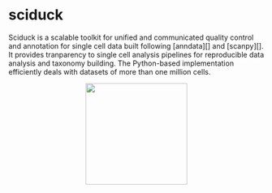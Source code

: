 # sciduck

Sciduck is a scalable toolkit for unified and communicated quality control and annotation for single cell data 
built following [anndata][] and [scanpy][].  It provides tranparency to single cell analysis pipelines for reproducible data analysis and taxonomy building.  The Python-based implementation efficiently deals with
datasets of more than one million cells.

<div align="center">
<img
    src="https://github.com/AllenInstitute/sciduck/logo/sciduck-logo.png"
    width="200"
>
</div>